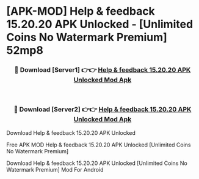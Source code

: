 # [APK-MOD] Help & feedback 15.20.20 APK Unlocked - [Unlimited Coins No Watermark Premium] 52mp8



<div align="center">
<h3>🔴 Download [Server1] 👉👉 <a href="https://momento.my/?title=Help_&_feedback_15.20.20_APK_Unlocked">Help & feedback 15.20.20 APK Unlocked Mod Apk</a></h3><br>

<h3>🔴 Download [Server2] 👉👉 <a href="https://momento.my/?title=Help_&_feedback_15.20.20_APK_Unlocked">Help & feedback 15.20.20 APK Unlocked Mod Apk</a></h3>
</div>



Download Help & feedback 15.20.20 APK Unlocked 

Free APK MOD Help & feedback 15.20.20 APK Unlocked [Unlimited Coins No Watermark Premium]

Download Help & feedback 15.20.20 APK Unlocked [Unlimited Coins No Watermark Premium] Mod For Android
